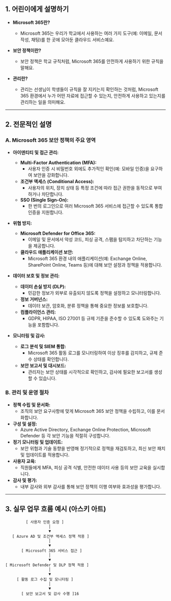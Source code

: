 ## 1. 어린이에게 설명하기

- **Microsoft 365란?**  
  - Microsoft 365는 우리가 학교에서 사용하는 여러 가지 도구(예: 이메일, 문서 작성, 채팅)를 한 곳에 모아둔 클라우드 서비스예요.
  
- **보안 정책이란?**  
  - 보안 정책은 학교 규칙처럼, Microsoft 365를 안전하게 사용하기 위한 규칙을 말해요.
  
- **관리란?**  
  - 관리는 선생님이 학생들이 규칙을 잘 지키는지 확인하는 것처럼, Microsoft 365 환경에서 누가 어떤 자료에 접근할 수 있는지, 안전하게 사용하고 있는지를 관리하는 일을 의미해요.

---

## 2. 전문적인 설명

### A. Microsoft 365 보안 정책의 주요 영역

- **아이덴티티 및 접근 관리:**  
  - **Multi-Factor Authentication (MFA):**  
    - 사용자 인증 시 비밀번호 외에도 추가적인 확인(예: 모바일 인증)을 요구하여 보안을 강화합니다.
  - **조건부 액세스 (Conditional Access):**  
    - 사용자의 위치, 장치 상태 등 특정 조건에 따라 접근 권한을 동적으로 부여하거나 차단합니다.
  - **SSO (Single Sign-On):**  
    - 한 번의 로그인으로 여러 Microsoft 365 서비스에 접근할 수 있도록 통합 인증을 지원합니다.

- **위협 방지:**  
  - **Microsoft Defender for Office 365:**  
    - 이메일 및 문서에서 악성 코드, 피싱 공격, 스팸을 탐지하고 차단하는 기능을 제공합니다.
  - **클라우드 애플리케이션 보안:**  
    - Microsoft 365 환경 내의 애플리케이션(예: Exchange Online, SharePoint Online, Teams 등)에 대해 보안 설정과 정책을 적용합니다.

- **데이터 보호 및 정보 관리:**  
  - **데이터 손실 방지 (DLP):**  
    - 민감한 정보가 외부로 유출되지 않도록 정책을 설정하고 모니터링합니다.
  - **정보 거버넌스:**  
    - 데이터 보관, 암호화, 분류 정책을 통해 중요한 정보를 보호합니다.
  - **컴플라이언스 관리:**  
    - GDPR, HIPAA, ISO 27001 등 규제 기준을 준수할 수 있도록 도와주는 기능을 포함합니다.

- **모니터링 및 감사:**  
  - **로그 분석 및 SIEM 통합:**  
    - Microsoft 365 활동 로그를 모니터링하여 이상 징후를 감지하고, 규제 준수 상태를 확인합니다.
  - **보안 보고서 및 대시보드:**  
    - 관리자는 보안 상태를 시각적으로 확인하고, 감사에 필요한 보고서를 생성할 수 있습니다.

### B. 관리 및 운영 절차

- **정책 수립 및 문서화:**  
  - 조직의 보안 요구사항에 맞게 Microsoft 365 보안 정책을 수립하고, 이를 문서화합니다.
- **구성 및 설정:**  
  - Azure Active Directory, Exchange Online Protection, Microsoft Defender 등 각 보안 기능을 적절히 구성합니다.
- **정기 모니터링 및 업데이트:**  
  - 보안 위협과 기술 동향을 반영해 정기적으로 정책을 재검토하고, 최신 보안 패치 및 업데이트를 적용합니다.
- **사용자 교육:**  
  - 직원들에게 MFA, 피싱 공격 식별, 안전한 데이터 사용 등의 보안 교육을 실시합니다.
- **감사 및 평가:**  
  - 내부 감사와 외부 감사를 통해 보안 정책의 이행 여부와 효과성을 평가합니다.

---

## 3. 실무 업무 흐름 예시 (아스키 아트)

```ascii
         [ 사용자 인증 요청 ]
                   │
                   ▼
   [ Azure AD 및 조건부 액세스 정책 적용 ]
                   │
                   ▼
       [ Microsoft 365 서비스 접근 ]
                   │
                   ▼
[ Microsoft Defender 및 DLP 정책 적용 ]
                   │
                   ▼
     [ 활동 로그 수집 및 모니터링 ]
                   │
                   ▼
       [ 보안 보고서 및 감사 수행 ]16